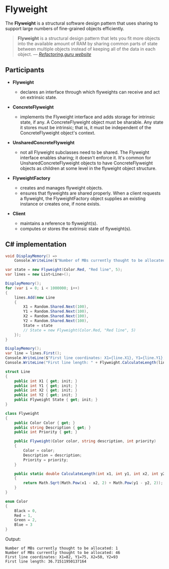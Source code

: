 # Flyweight

The **Flyweight** is a structural software design pattern that uses sharing to support large numbers of fine-grained objects efficiently.

> **Flyweight** is a structural design pattern that lets you fit more objects into the available amount of RAM by sharing common parts of state between multiple objects instead of keeping all of the data in each object.
> –– <cite>[Refactoring.guru website][1]</cite>

[1]: https://refactoring.guru/design-patterns/flyweight

## Participants

* **Flyweight**
  * declares an interface through which flyweights can receive and act on extrinsic state.
* **ConcreteFlyweight**
  * implements the Flyweight interface and adds storage for intrinsic state, if any. A ConcreteFlyweight object must be sharable. Any state it stores must be intrinsic; that is, it must be independent of the ConcreteFlyweight object's context.
* **UnsharedConcreteFlyweight**
  * not all Flyweight subclasses need to be shared. The Flyweight interface enables sharing; it doesn't enforce it. It's common for UnsharedConcreteFlyweight objects to have ConcreteFlyweight objects as children at some level in the flyweight object structure.
* **FlyweightFactory**
  * creates and manages flyweight objects.
  * ensures that flyweights are shared properly. When a client requests a flyweight, the FlyweightFactory object supplies an existing instance or creates one, if none exists.

* **Client**
  * maintains a reference to flyweight(s).
  * computes or stores the extrinsic state of flyweight(s).

## C# implementation

```csharp
void DisplayMemory() =>
    Console.WriteLine($"Number of MBs currently thought to be allocated: {GC.GetTotalMemory(false) / (1024 * 1024)}");

var state = new Flyweight(Color.Red, "Red line", 5);
var lines = new List<Line>();

DisplayMemory();
for (var i = 0; i < 1000000; i++)
{
    lines.Add(new Line
    {
        X1 = Random.Shared.Next(100),
        Y1 = Random.Shared.Next(100),
        X2 = Random.Shared.Next(100),
        Y2 = Random.Shared.Next(100),
        State = state
        // State = new Flyweight(Color.Red, "Red line", 5)
    });
}

DisplayMemory();
var line = lines.First();
Console.WriteLine($"First line coordinates: X1={line.X1}, Y1={line.Y1}, X2={line.X2}, Y2={line.Y2}");
Console.WriteLine("First line length: " + Flyweight.CalculateLength(line.X1, line.Y1, line.X2, line.Y2));

struct Line
{
    public int X1 { get; init; }
    public int Y1 { get; init; }
    public int X2 { get; init; }
    public int Y2 { get; init; }
    public Flyweight State { get; init; }
}

class Flyweight
{
    public Color Color { get; }
    public string Description { get; }
    public int Priority { get; }

    public Flyweight(Color color, string description, int priority)
    {
        Color = color;
        Description = description;
        Priority = priority;
    }

    public static double CalculateLength(int x1, int y1, int x2, int y2)
    {
        return Math.Sqrt(Math.Pow(x1 - x2, 2) + Math.Pow(y1 - y2, 2));
    }
}

enum Color
{
    Black = 0,
    Red = 1,
    Green = 2,
    Blue = 3
}
```

Output:

```console
Number of MBs currently thought to be allocated: 1
Number of MBs currently thought to be allocated: 46
First line coordinates: X1=82, Y1=75, X2=50, Y2=93
First line length: 36.71511950137164
```

